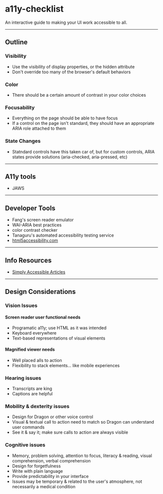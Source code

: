 # a11y-checklist
An interactive guide to making your UI work accessible to all.

---
## Outline
### Visibility
- Use the visibility of display properties, or the hidden attribute
- Don't override too many of the browser's default behaviors
### Color
- There should be a certain amount of contrast in your color choices
### Focusability
- Everything on the page should be able to have focus
- If a control on the page isn't standard, they should have an appropriate ARIA role attached to them
### State Changes
- Statndard controls have this taken car of, but for custom controls, ARIA states provide solutions (aria-checked, aria-pressed, etc)
---
## A11y tools
- JAWS

---
## Developer Tools
- Fang's screen reader emulator
- WAI-ARIA best practices
- color contrast checker
- Tanaguru's automated accessibility testing service
- [html5accessibility.com](http://www.html5accessibility.com/)

---
## Info Resources
- [Simply Accessible Articles](http://simplyaccessible.com/articles/)

---
## Design Considerations
### Vision Issues
#### Screen reader user functional needs
- Programatic a11y; use HTML as it was intended
- Keyboard everywhere
- Text-based representations of visual elements
#### Magnified viewer needs
- Well placed alls to action
- Flexibility to stack elements... like mobile experiences
### Hearing issues
- Transcripts are king
- Captions are helpful
### Mobility & dexterity issues
- Design for Dragon or other voice control
- Visual & textual call to action need to match so Dragon can understand user commands
- See it & say it; make sure calls to action are always visible
### Cognitive issues
- Memory, problem solving, attention to focus, literacy & reading, visual comprehension, verbal comprehension
- Design for forgetfulness
- Write with plain language
- Provide predictability in your interface
- Issues may be temporary & related to the user's atmosphere, not necessarily a medical condition
